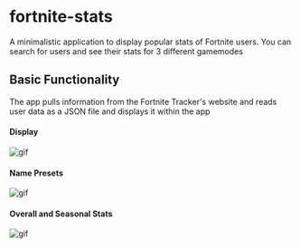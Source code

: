 # fortnite-stats

A minimalistic application to display popular stats of Fortnite users. You can search for users and see their stats for 3 different gamemodes

## Basic Functionality

The app pulls information from the Fortnite Tracker's website and reads user data as a JSON file and displays it within the app

#### Display

![gif](https://media.giphy.com/media/1pnZrxwebwUNHlotRS/giphy.gif)

#### Name Presets

![gif](https://media.giphy.com/media/ulLheB80FnfrnpJ67G/giphy.gif)

#### Overall and Seasonal Stats

![gif](https://media.giphy.com/media/xU1rYITTeg9h1t9qEC/giphy.gif)



